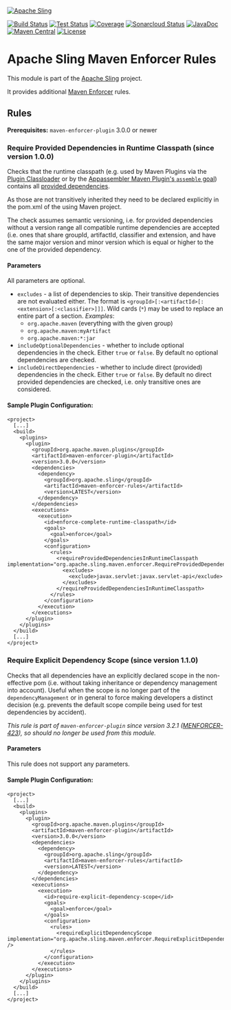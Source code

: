 [![Apache Sling](https://sling.apache.org/res/logos/sling.png)](https://sling.apache.org)

[![Build Status](https://ci-builds.apache.org/job/Sling/job/modules/job/sling-maven-enforcer-rules/job/master/badge/icon)](https://ci-builds.apache.org/job/Sling/job/modules/job/sling-maven-enforcer-rules/job/master/)
[![Test Status](https://img.shields.io/jenkins/tests.svg?jobUrl=https://ci-builds.apache.org/job/Sling/job/modules/job/sling-maven-enforcer-rules/job/master/)](https://ci-builds.apache.org/job/Sling/job/modules/job/sling-maven-enforcer-rules/job/master/test/?width=800&height=600)
[![Coverage](https://sonarcloud.io/api/project_badges/measure?project=apache_sling-maven-enforcer-rules&metric=coverage)](https://sonarcloud.io/dashboard?id=apache_sling-org-apache-sling-rewriter)
[![Sonarcloud Status](https://sonarcloud.io/api/project_badges/measure?project=apache_sling-org-apache-sling-rewriter&metric=alert_status)](https://sonarcloud.io/dashboard?id=apache_sling-maven-enforcer-rules)
[![JavaDoc](https://www.javadoc.io/badge/org.apache.sling/maven-enforcer-rules.svg)](https://www.javadoc.io/doc/org.apache.sling/maven-enforcer-rules)
[![Maven Central](https://maven-badges.herokuapp.com/maven-central/org.apache.sling/maven-enforcer-rules/badge.svg)](https://search.maven.org/#search%7Cga%7C1%7Cg%3A%22org.apache.sling%22%20a%3A%22maven-enforcer-rules%22)
[![License](https://img.shields.io/badge/License-Apache%202.0-blue.svg)](https://www.apache.org/licenses/LICENSE-2.0)

# Apache Sling Maven Enforcer Rules

This module is part of the [Apache Sling](https://sling.apache.org) project.

It provides additional [Maven Enforcer](https://maven.apache.org/enforcer/maven-enforcer-plugin/) rules.

## Rules

**Prerequisites:** `maven-enforcer-plugin` 3.0.0 or newer

### Require Provided Dependencies in Runtime Classpath (since version 1.0.0)

Checks that the runtime classpath (e.g. used by Maven Plugins via the 
[Plugin Classloader](https://maven.apache.org/guides/mini/guide-maven-classloading.html#3-plugin-classloaders) or by the [Appassembler Maven Plugin's `assemble` goal](http://www.mojohaus.org/appassembler/appassembler-maven-plugin/assemble-mojo.html)) contains all [provided dependencies](https://maven.apache.org/guides/introduction/introduction-to-dependency-mechanism.html#Dependency_Scope).

As those are not transitively inherited they need to be declared explicitly in the pom.xml of the using Maven project.

The check assumes semantic versioning, i.e. for provided dependencies without a version range all compatible runtime dependencies are accepted (i.e. ones that share groupId, artifactId, classifier and extension, and have the same major version and minor version which is equal or higher to the one of the provided dependency.

#### Parameters

All parameters are optional.

 * `excludes` - a list of dependencies to skip. Their transitive dependencies are not evaluated either. The format is `<groupId>[:<artifactId>[:<extension>[:<classifier>]]]`. Wild cards (`*`) may be used to replace an entire part of a section. *Examples*: 
     * `org.apache.maven` (everything with the given group)
     * `org.apache.maven:myArtifact`
     * `org.apache.maven:*:jar`
 * `includeOptionalDependencies` - whether to include optional dependencies in the check. Either `true` or `false`. By default no optional dependencies are checked.
 * `includeDirectDependencies` - whether to include direct (provided) dependencies in the check. Either `true` or `false`. By default no direct provided dependencies are checked, i.e. only transitive ones are considered.

#### Sample Plugin Configuration:

```
<project>
  [...]
  <build>
    <plugins>
      <plugin>
        <groupId>org.apache.maven.plugins</groupId>
        <artifactId>maven-enforcer-plugin</artifactId>
        <version>3.0.0</version>
        <dependencies>
          <dependency>
            <groupId>org.apache.sling</groupId>
            <artifactId>maven-enforcer-rules</artifactId>
            <version>LATEST</version>
          </dependency>
        </dependencies>
        <executions>
          <execution>
            <id>enforce-complete-runtime-classpath</id>
            <goals>
              <goal>enforce</goal>
            </goals>
            <configuration>
              <rules>
                <requireProvidedDependenciesInRuntimeClasspath implementation="org.apache.sling.maven.enforcer.RequireProvidedDependenciesInRuntimeClasspath">
                  <excludes>
                    <exclude>javax.servlet:javax.servlet-api</exclude>
                  </excludes>
                </requireProvidedDependenciesInRuntimeClasspath>
              </rules>
            </configuration>
          </execution>
        </executions>
      </plugin>
    </plugins>
  </build>
  [...]
</project>
```

### Require Explicit Dependency Scope (since version 1.1.0)

Checks that all dependencies have an explicitly declared scope in the non-effective pom (i.e. without taking inheritance or dependency management into account). Useful when the scope is no longer part of the `dependencyManagement` or in general to force making developers a distinct decision (e.g. prevents the default scope compile being used for test dependencies by accident).

*This rule is part of `maven-enforcer-plugin` since version 3.2.1 ([MENFORCER-423](https://issues.apache.org/jira/browse/MENFORCER-423)), so should no longer be used from this module.*

#### Parameters

This rule does not support any parameters.

#### Sample Plugin Configuration:

```
<project>
  [...]
  <build>
    <plugins>
      <plugin>
        <groupId>org.apache.maven.plugins</groupId>
        <artifactId>maven-enforcer-plugin</artifactId>
        <version>3.0.0</version>
        <dependencies>
          <dependency>
            <groupId>org.apache.sling</groupId>
            <artifactId>maven-enforcer-rules</artifactId>
            <version>LATEST</version>
          </dependency>
        </dependencies>
        <executions>
          <execution>
            <id>require-explicit-dependency-scope</id>
            <goals>
              <goal>enforce</goal>
            </goals>
            <configuration>
              <rules>
                <requireExplicitDependencyScope implementation="org.apache.sling.maven.enforcer.RequireExplicitDependencyScope" />
              </rules>
            </configuration>
          </execution>
        </executions>
      </plugin>
    </plugins>
  </build>
  [...]
</project>
```